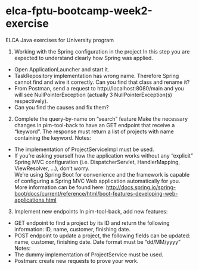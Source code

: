 # elca-fptu-bootcamp-week2-exercise
ELCA Java exercises for University program

1.  Working with the Spring configuration in the project
In this step you are expected to understand clearly how Spring was applied. 
- Open ApplicationLauncher and start it.
- TaskRepository implementation has wrong name. Therefore Spring cannot find and wire it correctly. Can you find that class and rename it?
- From Postman, send a request to http://localhost:8080/main and you will see NullPointerException (actually 3 NullPointerException(s) respectively). 
- Can you find the causes and fix them? 

2.  Complete the query-by-name on “search” feature
Make the necessary changes in pim-tool-back to have an GET endpoint that receive a “keyword”. The response must return a list of projects with name containing the keyword.
Notes:
- The implementation of ProjectServiceImpl must be used.
- If you’re asking yourself how the application works without any “explicit” Spring MVC configuration (i.e. DispatcherServlet, HandlerMapping, ViewResolver, …), don’t worry.  
  We’re using Spring Boot for convenience and the framework is capable of configuring a Spring MVC Web application automatically for you. 
  More information can be found here: http://docs.spring.io/spring-boot/docs/current/reference/html/boot-features-developing-web-applications.html

3.  Implement new endpoints
In pim-tool-back, add new features:
- GET endpoint to find a project by its ID and return the following information: ID, name, customer, finishing date.
- POST endpoint to update a project, the following fields can be updated: name, customer, finishing date. Date format must be “dd/MM/yyyy”
Notes:
- The dummy implementation of ProjectService must be used.
- Postman: create new requests to prove your work.
